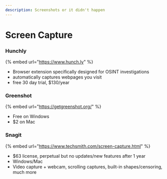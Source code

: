 ```yaml
---
description: Screenshots or it didn't happen
---
```


# Screen Capture

### Hunchly

{% embed url="https://www.hunch.ly" %}

* Browser extension specifically designed for OSINT investigations
* automatically captures webpages you visit
* free 30 day trial, $130/year&#x20;

### Greenshot

{% embed url="https://getgreenshot.org/" %}

* Free on Windows
* $2 on Mac

### Snagit

{% embed url="https://www.techsmith.com/screen-capture.html" %}

* $63 license, perpetual but no updates/new features after 1 year
* Windows/Mac
* Video capture + webcam, scrolling captures, built-in shapes/censoring, much more
